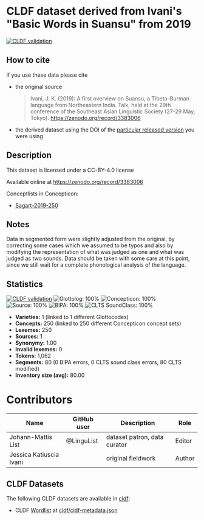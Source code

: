 # CLDF dataset derived from Ivani's "Basic Words in Suansu" from 2019

[![CLDF validation](https://github.com/lexibank/ivanisuansu/workflows/CLDF-validation/badge.svg)](https://github.com/lexibank/ivanisuansu/actions?query=workflow%3ACLDF-validation)

## How to cite

If you use these data please cite
- the original source
  > Ivani, J. K. (2019): A first overview on Suansu, a Tibeto-Burman language from Northeastern India. Talk, held at the 29th conference of the Southeast Asian Linguistic Society (27-29 May, Tokyo). https://zenodo.org/record/3383006
- the derived dataset using the DOI of the [particular released version](../../releases/) you were using

## Description


This dataset is licensed under a CC-BY-4.0 license

Available online at https://zenodo.org/record/3383006


Conceptlists in Concepticon:
- [Sagart-2019-250](https://concepticon.clld.org/contributions/Sagart-2019-250)
## Notes

Data in segmented form were slightly adjusted from the original, by correcting some cases which we assumed to be typos and also by modifying the representation of what was judged as one and what was judged as two sounds. Data should be taken with some care at this point, since we still wait for a complete phonological analysis of the language.



## Statistics


[![CLDF validation](https://github.com/lexibank/ivanisuansu/workflows/CLDF-validation/badge.svg)](https://github.com/lexibank/ivanisuansu/actions?query=workflow%3ACLDF-validation)
![Glottolog: 100%](https://img.shields.io/badge/Glottolog-100%25-brightgreen.svg "Glottolog: 100%")
![Concepticon: 100%](https://img.shields.io/badge/Concepticon-100%25-brightgreen.svg "Concepticon: 100%")
![Source: 100%](https://img.shields.io/badge/Source-100%25-brightgreen.svg "Source: 100%")
![BIPA: 100%](https://img.shields.io/badge/BIPA-100%25-brightgreen.svg "BIPA: 100%")
![CLTS SoundClass: 100%](https://img.shields.io/badge/CLTS%20SoundClass-100%25-brightgreen.svg "CLTS SoundClass: 100%")

- **Varieties:** 1 (linked to 1 different Glottocodes)
- **Concepts:** 250 (linked to 250 different Concepticon concept sets)
- **Lexemes:** 250
- **Sources:** 1
- **Synonymy:** 1.00
- **Invalid lexemes:** 0
- **Tokens:** 1,062
- **Segments:** 80 (0 BIPA errors, 0 CLTS sound class errors, 80 CLTS modified)
- **Inventory size (avg):** 80.00

# Contributors

Name | GitHub user | Description                  | Role
--- | --- |------------------------------| ---
Johann-Mattis List | @LinguList | dataset patron, data curator | Editor
Jessica Katiuscia Ivani | | original fieldwork           | Author




## CLDF Datasets

The following CLDF datasets are available in [cldf](cldf):

- CLDF [Wordlist](https://github.com/cldf/cldf/tree/master/modules/Wordlist) at [cldf/cldf-metadata.json](cldf/cldf-metadata.json)